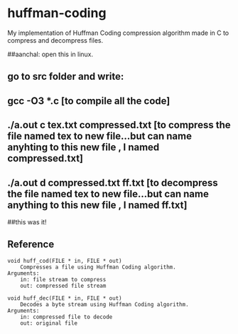 # huffman-coding
My implementation of Huffman Coding compression algorithm made in C to compress and decompress files.

##aanchal: open this in linux.
## go to src folder and write:

## gcc -O3 *.c  [to compile all the code]

## ./a.out c tex.txt compressed.txt [to compress the file named tex to new file...but can name anyhting to this new file , I named compressed.txt]

## ./a.out d compressed.txt ff.txt  [to decompress the file named tex to new file...but can name anything to this new file , I named ff.txt]

##this was it!

## Reference

	void huff_cod(FILE * in, FILE * out)
		Compresses a file using Huffman Coding algorithm.
	Arguments:
		in: file stream to compress
		out: compressed file stream

	void huff_dec(FILE * in, FILE * out)
		Decodes a byte stream using Huffman Coding algorithm.
	Arguments:
		in: compressed file to decode
		out: original file
